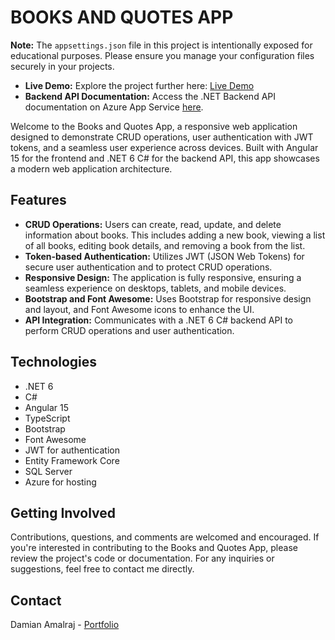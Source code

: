 # BOOKS AND QUOTES APP

**Note:** The `appsettings.json` file in this project is intentionally exposed for educational purposes. Please ensure you manage your configuration files securely in your projects.

- **Live Demo:** Explore the project further here: [Live Demo](https://damianamalraj.github.io/books-and-quotes-app)
- **Backend API Documentation:** Access the .NET Backend API documentation on Azure App Service [here](https://books-and-quotes-api.azurewebsites.net/swagger/index.html).

Welcome to the Books and Quotes App, a responsive web application designed to demonstrate CRUD operations, user authentication with JWT tokens, and a seamless user experience across devices. Built with Angular 15 for the frontend and .NET 6 C# for the backend API, this app showcases a modern web application architecture.

## Features

- **CRUD Operations:** Users can create, read, update, and delete information about books. This includes adding a new book, viewing a list of all books, editing book details, and removing a book from the list.
- **Token-based Authentication:** Utilizes JWT (JSON Web Tokens) for secure user authentication and to protect CRUD operations.
- **Responsive Design:** The application is fully responsive, ensuring a seamless experience on desktops, tablets, and mobile devices.
- **Bootstrap and Font Awesome:** Uses Bootstrap for responsive design and layout, and Font Awesome icons to enhance the UI.
- **API Integration:** Communicates with a .NET 6 C# backend API to perform CRUD operations and user authentication.

## Technologies

- .NET 6
- C#
- Angular 15
- TypeScript
- Bootstrap
- Font Awesome
- JWT for authentication
- Entity Framework Core
- SQL Server
- Azure for hosting

## Getting Involved

Contributions, questions, and comments are welcomed and encouraged. If you're interested in contributing to the Books and Quotes App, please review the project's code or documentation. For any inquiries or suggestions, feel free to contact me directly.

## Contact

Damian Amalraj - [Portfolio](https://damianamalraj.vercel.app)
